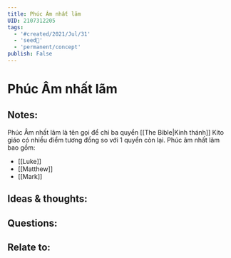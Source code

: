 ```yaml
---
title: Phúc Âm nhất lãm
UID: 2107312205
tags:
  - '#created/2021/Jul/31'
  - 'seed🥜'
  - 'permanent/concept'
publish: False
---
```

# Phúc Âm nhất lãm

## Notes:
Phúc Âm nhất lãm là tên gọi để chỉ ba quyển [[The Bible|Kinh thánh]] Kito giáo có nhiều điểm tương đồng so với 1 quyển còn lại. Phúc âm nhất lãm bao gồm:
- [[Luke]]
- [[Matthew]]
- [[Mark]]

## Ideas & thoughts:

## Questions:

## Relate to:
